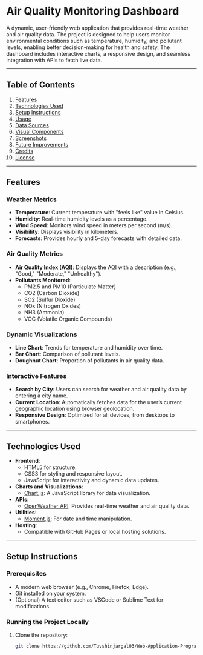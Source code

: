 # Air Quality Monitoring Dashboard

A dynamic, user-friendly web application that provides real-time weather and air quality data. The project is designed to help users monitor environmental conditions such as temperature, humidity, and pollutant levels, enabling better decision-making for health and safety. The dashboard includes interactive charts, a responsive design, and seamless integration with APIs to fetch live data.

---

## Table of Contents
1. [Features](#features)
2. [Technologies Used](#technologies-used)
3. [Setup Instructions](#setup-instructions)
4. [Usage](#usage)
5. [Data Sources](#data-sources)
6. [Visual Components](#visual-components)
7. [Screenshots](#screenshots)
8. [Future Improvements](#future-improvements)
9. [Credits](#credits)
10. [License](#license)

---

## Features

### **Weather Metrics**
- **Temperature**: Current temperature with "feels like" value in Celsius.
- **Humidity**: Real-time humidity levels as a percentage.
- **Wind Speed**: Monitors wind speed in meters per second (m/s).
- **Visibility**: Displays visibility in kilometers.
- **Forecasts**: Provides hourly and 5-day forecasts with detailed data.

### **Air Quality Metrics**
- **Air Quality Index (AQI)**: Displays the AQI with a description (e.g., "Good," "Moderate," "Unhealthy").
- **Pollutants Monitored**:
  - PM2.5 and PM10 (Particulate Matter)
  - CO2 (Carbon Dioxide)
  - SO2 (Sulfur Dioxide)
  - NOx (Nitrogen Oxides)
  - NH3 (Ammonia)
  - VOC (Volatile Organic Compounds)

### **Dynamic Visualizations**
- **Line Chart**: Trends for temperature and humidity over time.
- **Bar Chart**: Comparison of pollutant levels.
- **Doughnut Chart**: Proportion of pollutants in air quality data.

### **Interactive Features**
- **Search by City**: Users can search for weather and air quality data by entering a city name.
- **Current Location**: Automatically fetches data for the user’s current geographic location using browser geolocation.
- **Responsive Design**: Optimized for all devices, from desktops to smartphones.

---

## Technologies Used

- **Frontend**:
  - HTML5 for structure.
  - CSS3 for styling and responsive layout.
  - JavaScript for interactivity and dynamic data updates.
- **Charts and Visualizations**:
  - [Chart.js](https://www.chartjs.org/): A JavaScript library for data visualization.
- **APIs**:
  - [OpenWeather API](https://openweathermap.org/api): Provides real-time weather and air quality data.
- **Utilities**:
  - [Moment.js](https://momentjs.com/): For date and time manipulation.
- **Hosting**:
  - Compatible with GitHub Pages or local hosting solutions.

---

## Setup Instructions

### Prerequisites
- A modern web browser (e.g., Chrome, Firefox, Edge).
- [Git](https://git-scm.com/) installed on your system.
- (Optional) A text editor such as VSCode or Sublime Text for modifications.

### Running the Project Locally
1. Clone the repository:
   ```bash
   git clone https://github.com/Tuvshinjargal03/Web-Application-Programming-project.git
